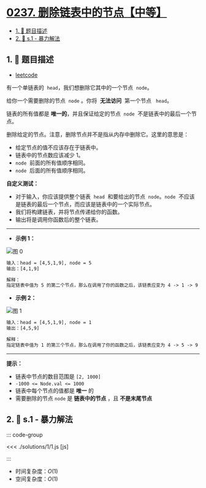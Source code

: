 # [0237. 删除链表中的节点【中等】](https://github.com/tnotesjs/TNotes.leetcode/tree/main/notes/0237.%20%E5%88%A0%E9%99%A4%E9%93%BE%E8%A1%A8%E4%B8%AD%E7%9A%84%E8%8A%82%E7%82%B9%E3%80%90%E4%B8%AD%E7%AD%89%E3%80%91)

<!-- region:toc -->

- [1. 📝 题目描述](#1--题目描述)
- [2. 🎯 s.1 - 暴力解法](#2--s1---暴力解法)

<!-- endregion:toc -->

## 1. 📝 题目描述

- [leetcode](https://leetcode.cn/problems/delete-node-in-a-linked-list/)

有一个单链表的  `head`，我们想删除它其中的一个节点  `node`。

给你一个需要删除的节点  `node` 。你将  **无法访问**  第一个节点   `head`。

链表的所有值都是 **唯一的**，并且保证给定的节点  `node`  不是链表中的最后一个节点。

删除给定的节点。注意，删除节点并不是指从内存中删除它。这里的意思是：

- 给定节点的值不应该存在于链表中。
- 链表中的节点数应该减少 1。
- `node`  前面的所有值顺序相同。
- `node`  后面的所有值顺序相同。

**自定义测试：**

- 对于输入，你应该提供整个链表  `head`  和要给出的节点  `node`。`node`  不应该是链表的最后一个节点，而应该是链表中的一个实际节点。
- 我们将构建链表，并将节点传递给你的函数。
- 输出将是调用你函数后的整个链表。

---

- **示例 1：**

![图 0](https://cdn.jsdelivr.net/gh/tnotesjs/imgs@main/2025-09-10-21-52-51.png)

```txt
输入：head = [4,5,1,9], node = 5
输出：[4,1,9]

解释：
指定链表中值为 5 的第二个节点，那么在调用了你的函数之后，该链表应变为 4 -> 1 -> 9
```

- **示例 2：**

![图 1](https://cdn.jsdelivr.net/gh/tnotesjs/imgs@main/2025-09-10-21-52-57.png)

```txt
输入：head = [4,5,1,9], node = 1
输出：[4,5,9]

解释：
指定链表中值为 1 的第三个节点，那么在调用了你的函数之后，该链表应变为 4 -> 5 -> 9
```

---

**提示：**

- 链表中节点的数目范围是 `[2, 1000]`
- `-1000 <= Node.val <= 1000`
- 链表中每个节点的值都是 **唯一** 的
- 需要删除的节点 `node` 是 **链表中的节点** ，且 **不是末尾节点**

## 2. 🎯 s.1 - 暴力解法

::: code-group

<<< ./solutions/1/1.js [js]

:::

- 时间复杂度：$O(1)$
- 空间复杂度：$O(1)$
